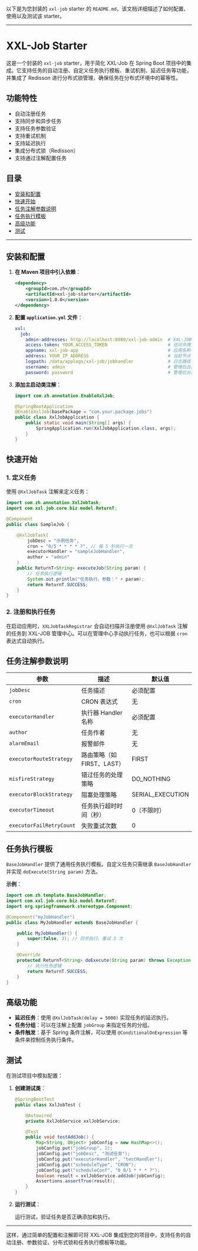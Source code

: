 以下是为您封装的 `xxl-job` starter 的 `README.md`，该文档详细描述了如何配置、使用以及测试该 starter。

---

# XXL-Job Starter

这是一个封装的 `xxl-job` starter，用于简化 XXL-Job 在 Spring Boot 项目中的集成。它支持任务的自动注册、自定义任务执行模板、重试机制、延迟任务等功能，并集成了 Redisson 进行分布式锁管理，确保任务在分布式环境中的幂等性。

## 功能特性

- 自动注册任务
- 支持同步和异步任务
- 支持任务参数验证
- 支持重试机制
- 支持延迟执行
- 集成分布式锁（Redisson）
- 支持通过注解配置任务

## 目录

- [安装和配置](#安装和配置)
- [快速开始](#快速开始)
- [任务注解参数说明](#任务注解参数说明)
- [任务执行模板](#任务执行模板)
- [高级功能](#高级功能)
- [测试](#测试)

---

## 安装和配置

1. **在 Maven 项目中引入依赖**：

    ```xml
    <dependency>
        <groupId>com.zh</groupId>
        <artifactId>xxl-job-starter</artifactId>
        <version>1.0.0</version>
    </dependency>
    ```

2. **配置 `application.yml` 文件**：

    ```yaml
    xxl:
      job:
        admin-addresses: http://localhost:8080/xxl-job-admin  # XXL-JOB 管理中心地址
        access-token: YOUR_ACCESS_TOKEN                       # 访问令牌，可选
        appname: xxl-job-app                                  # 应用名称
        address: YOUR_IP_ADDRESS                              # 当前节点 IP，可选
        logpath: /data/applogs/xxl-job/jobhandler             # 日志路径
        username: admin                                       # 管理后台用户名（使用 session 模式）
        password: password                                    # 管理后台密码（使用 session 模式）
    ```

3. **添加主启动类注解**：

    ```java
    import com.zh.annotation.EnableXxlJob;

    @SpringBootApplication
    @EnableXxlJob(basePackage = "com.your.package.jobs")
    public class XxlJobApplication {
        public static void main(String[] args) {
            SpringApplication.run(XxlJobApplication.class, args);
        }
    }
    ```

## 快速开始

### 1. 定义任务

使用 `@XxlJobTask` 注解来定义任务：

```java
import com.zh.annotation.XxlJobTask;
import com.xxl.job.core.biz.model.ReturnT;

@Component
public class SampleJob {

    @XxlJobTask(
        jobDesc = "示例任务",
        cron = "0/5 * * * * ?", // 每 5 秒执行一次
        executorHandler = "sampleJobHandler",
        author = "admin"
    )
    public ReturnT<String> executeJob(String param) {
        // 任务执行逻辑
        System.out.println("任务执行，参数：" + param);
        return ReturnT.SUCCESS;
    }
}
```

### 2. 注册和执行任务

在启动应用时，`XXLJobTaskRegistrar` 会自动扫描并注册使用 `@XxlJobTask` 注解的任务到 XXL-JOB 管理中心。可以在管理中心手动执行任务，也可以根据 `cron` 表达式自动执行。

## 任务注解参数说明

| 参数                   | 描述                           | 默认值           |
|------------------------|--------------------------------|------------------|
| `jobDesc`              | 任务描述                       | 必须配置         |
| `cron`                 | CRON 表达式                    | 无               |
| `executorHandler`      | 执行器 Handler 名称            | 必须配置         |
| `author`               | 任务作者                       | 无               |
| `alarmEmail`           | 报警邮件                       | 无               |
| `executorRouteStrategy`| 路由策略（如 FIRST、LAST）     | FIRST           |
| `misfireStrategy`      | 错过任务的处理策略             | DO_NOTHING      |
| `executorBlockStrategy`| 阻塞处理策略                   | SERIAL_EXECUTION|
| `executorTimeout`      | 任务执行超时时间（秒）         | 0（不限时）     |
| `executorFailRetryCount`| 失败重试次数                  | 0               |

## 任务执行模板

`BaseJobHandler` 提供了通用任务执行模板。自定义任务只需继承 `BaseJobHandler` 并实现 `doExecute(String param)` 方法。

**示例**：

```java
import com.zh.template.BaseJobHandler;
import com.xxl.job.core.biz.model.ReturnT;
import org.springframework.stereotype.Component;

@Component("myJobHandler")
public class MyJobHandler extends BaseJobHandler {

    public MyJobHandler() {
        super(false, 3); // 同步执行，重试 3 次
    }

    @Override
    protected ReturnT<String> doExecute(String param) throws Exception {
        // 执行任务逻辑
        return ReturnT.SUCCESS;
    }
}
```

## 高级功能

- **延迟任务**：使用 `@XxlJobTask(delay = 5000)` 实现任务的延迟执行。
- **任务分组**：可以在注解上配置 `jobGroup` 来指定任务的分组。
- **条件触发**：基于 Spring 条件注解，可以使用 `@ConditionalOnExpression` 等条件来控制任务执行条件。

## 测试

在测试项目中模拟配置：

1. **创建测试类**：

    ```java
    @SpringBootTest
    public class XxlJobTest {

        @Autowired
        private XxlJobService xxlJobService;

        @Test
        public void testAddJob() {
            Map<String, Object> jobConfig = new HashMap<>();
            jobConfig.put("jobGroup", 1);
            jobConfig.put("jobDesc", "测试任务");
            jobConfig.put("executorHandler", "testHandler");
            jobConfig.put("scheduleType", "CRON");
            jobConfig.put("scheduleConf", "0 0/1 * * * ?");
            boolean result = xxlJobService.addJob(jobConfig);
            Assertions.assertTrue(result);
        }
    }
    ```

2. **运行测试**：

   运行测试，验证任务是否正确添加和执行。

---

这样，通过简单的配置和注解即可将 XXL-JOB 集成到您的项目中，支持任务的自动注册、参数验证、分布式锁和任务执行模板等功能。

